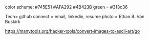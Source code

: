 color scheme: #745E51 #AFA292 #4B423B
green = #313c36

Tech= github
connect = email, linkedin, resume
photo = Ethan B. Van Buskirk

https://manytools.org/hacker-tools/convert-images-to-ascii-art/go

